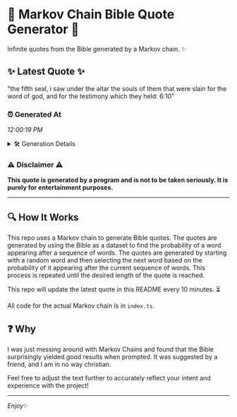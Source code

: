 # 📖 Markov Chain Bible Quote Generator 📖

Infinite quotes from the Bible generated by a Markov chain. ✨

## ✨ Latest Quote ✨
"the fifth seal, i saw under the altar the souls of them that were slain for the word of god, and for the testimony which they held: 6:10"

### ⏰ Generated At
*12:00:19 PM*

<details>
    <summary>🛠️ Generation Details</summary>
    <p>
        <strong>🌱 Seed:</strong> the<br>
        <strong>🔄 Iterations:</strong> 27<br>
        <strong>📜 Context History:</strong><br>[ the ]: fifth<br>[ the, fifth ]: seal,<br>[ the, fifth, seal, ]: i<br>[ the, fifth, seal,, i ]: saw<br>[ the, fifth, seal,, i, saw ]: under<br>[ the, fifth, seal,, i, saw, under ]: the<br>[ fifth, seal,, i, saw, under, the ]: altar<br>[ seal,, i, saw, under, the, altar ]: the<br>[ i, saw, under, the, altar, the ]: souls<br>[ saw, under, the, altar, the, souls ]: of<br>[ under, the, altar, the, souls, of ]: them<br>[ the, altar, the, souls, of, them ]: that<br>[ altar, the, souls, of, them, that ]: were<br>[ the, souls, of, them, that, were ]: slain<br>[ souls, of, them, that, were, slain ]: for<br>[ of, them, that, were, slain, for ]: the<br>[ them, that, were, slain, for, the ]: word<br>[ that, were, slain, for, the, word ]: of<br>[ were, slain, for, the, word, of ]: god,<br>[ slain, for, the, word, of, god, ]: and<br>[ for, the, word, of, god,, and ]: for<br>[ the, word, of, god,, and, for ]: the<br>[ word, of, god,, and, for, the ]: testimony<br>[ of, god,, and, for, the, testimony ]: which<br>[ god,, and, for, the, testimony, which ]: they<br>[ and, for, the, testimony, which, they ]: held:<br>[ for, the, testimony, which, they, held: ]: 6:10<br>
    </p>
</details>

### ⚠️ Disclaimer ⚠️
**This quote is generated by a program and is not to be taken seriously. It is purely for entertainment purposes.**

---

## 🔍 How It Works

This repo uses a Markov chain to generate Bible quotes. The quotes are generated by using the Bible as a dataset to find the probability of a word appearing after a sequence of words. The quotes are generated by starting with a random word and then selecting the next word based on the probability of it appearing after the current sequence of words. This process is repeated until the desired length of the quote is reached.

This repo will update the latest quote in this README every 10 minutes. ⏳

All code for the actual Markov chain is in `index.ts`.

## ❓ Why

I was just messing around with Markov Chains and found that the Bible surprisingly yielded good results when prompted. 
It was suggested by a friend, and I am in no way christian.

Feel free to adjust the text further to accurately reflect your intent and experience with the project!

---

*Enjoy*✨
